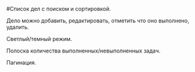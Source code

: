 #Список дел с поиском и сортировкой.

Дело можно добавить, редактировать, отметить что оно выполнено, удалить.

Светлый/темный режим.

Полоска количества выполненных/невыполненных задач.

Пагинация.